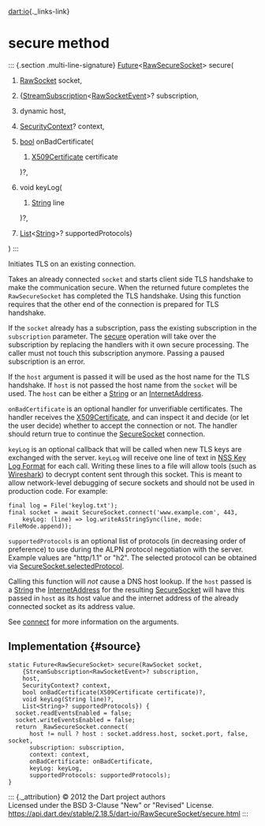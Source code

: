 [dart:io](../../dart-io/dart-io-library){._links-link}

secure method
=============

::: {.section .multi-line-signature}
[Future](../../dart-async/future-class)\<[RawSecureSocket](../rawsecuresocket-class)\>
secure(

1.  [RawSocket](../rawsocket-class) socket,
2.  {[StreamSubscription](../../dart-async/streamsubscription-class)\<[RawSocketEvent](../rawsocketevent-class)\>?
    subscription,
3.  dynamic host,
4.  [SecurityContext](../securitycontext-class)? context,
5.  [bool](../../dart-core/bool-class) onBadCertificate(
    1.  [X509Certificate](../x509certificate-class) certificate

    )?,
6.  void keyLog(
    1.  [String](../../dart-core/string-class) line

    )?,
7.  [List](../../dart-core/list-class)\<[String](../../dart-core/string-class)\>?
    supportedProtocols}

)
:::

Initiates TLS on an existing connection.

Takes an already connected `socket` and starts client side TLS handshake
to make the communication secure. When the returned future completes the
`RawSecureSocket` has completed the TLS handshake. Using this function
requires that the other end of the connection is prepared for TLS
handshake.

If the `socket` already has a subscription, pass the existing
subscription in the `subscription` parameter. The [secure](secure)
operation will take over the subscription by replacing the handlers with
it own secure processing. The caller must not touch this subscription
anymore. Passing a paused subscription is an error.

If the `host` argument is passed it will be used as the host name for
the TLS handshake. If `host` is not passed the host name from the
`socket` will be used. The `host` can be either a
[String](../../dart-core/string-class) or an
[InternetAddress](../internetaddress-class).

`onBadCertificate` is an optional handler for unverifiable certificates.
The handler receives the [X509Certificate](../x509certificate-class),
and can inspect it and decide (or let the user decide) whether to accept
the connection or not. The handler should return true to continue the
[SecureSocket](../securesocket-class) connection.

`keyLog` is an optional callback that will be called when new TLS keys
are exchanged with the server. `keyLog` will receive one line of text in
[NSS Key Log
Format](https://developer.mozilla.org/en-US/docs/Mozilla/Projects/NSS/Key_Log_Format)
for each call. Writing these lines to a file will allow tools (such as
[Wireshark](https://gitlab.com/wireshark/wireshark/-/wikis/TLS#tls-decryption))
to decrypt content sent through this socket. This is meant to allow
network-level debugging of secure sockets and should not be used in
production code. For example:

``` {.language-dart data-language="dart"}
final log = File('keylog.txt');
final socket = await SecureSocket.connect('www.example.com', 443,
    keyLog: (line) => log.writeAsStringSync(line, mode: FileMode.append));
```

`supportedProtocols` is an optional list of protocols (in decreasing
order of preference) to use during the ALPN protocol negotiation with
the server. Example values are \"http/1.1\" or \"h2\". The selected
protocol can be obtained via
[SecureSocket.selectedProtocol](../securesocket/selectedprotocol).

Calling this function will *not* cause a DNS host lookup. If the `host`
passed is a [String](../../dart-core/string-class) the
[InternetAddress](../internetaddress-class) for the resulting
[SecureSocket](../securesocket-class) will have this passed in `host` as
its host value and the internet address of the already connected socket
as its address value.

See [connect](connect) for more information on the arguments.

Implementation {#source}
--------------

``` {.language-dart data-language="dart"}
static Future<RawSecureSocket> secure(RawSocket socket,
    {StreamSubscription<RawSocketEvent>? subscription,
    host,
    SecurityContext? context,
    bool onBadCertificate(X509Certificate certificate)?,
    void keyLog(String line)?,
    List<String>? supportedProtocols}) {
  socket.readEventsEnabled = false;
  socket.writeEventsEnabled = false;
  return _RawSecureSocket.connect(
      host != null ? host : socket.address.host, socket.port, false, socket,
      subscription: subscription,
      context: context,
      onBadCertificate: onBadCertificate,
      keyLog: keyLog,
      supportedProtocols: supportedProtocols);
}
```

::: {._attribution}
© 2012 the Dart project authors\
Licensed under the BSD 3-Clause \"New\" or \"Revised\" License.\
<https://api.dart.dev/stable/2.18.5/dart-io/RawSecureSocket/secure.html>
:::
